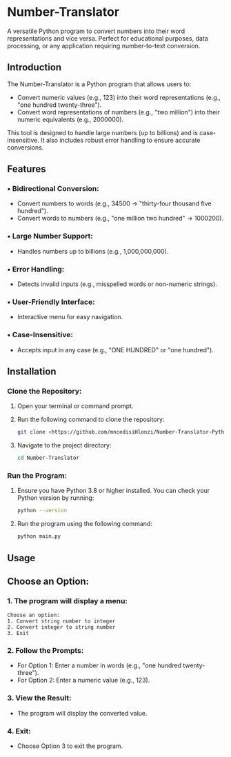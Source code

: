 # Number-Translator

A versatile Python program to convert numbers into their word representations and vice versa. Perfect for educational purposes, data processing, or any application requiring number-to-text conversion.

## Introduction

The Number-Translator is a Python program that allows users to:

- Convert numeric values (e.g., 123) into their word representations (e.g., "one hundred twenty-three").
- Convert word representations of numbers (e.g., "two million") into their numeric equivalents (e.g., 2000000).

This tool is designed to handle large numbers (up to billions) and is case-insensitive. It also includes robust error handling to ensure accurate conversions.

## Features

### • Bidirectional Conversion:

- Convert numbers to words (e.g., 34500 → "thirty-four thousand five hundred").
- Convert words to numbers (e.g., "one million two hundred" → 1000200).

### • Large Number Support:

- Handles numbers up to billions (e.g., 1,000,000,000).

### • Error Handling:

- Detects invalid inputs (e.g., misspelled words or non-numeric strings).

### • User-Friendly Interface:

- Interactive menu for easy navigation.

### • Case-Insensitive:

- Accepts input in any case (e.g., "ONE HUNDRED" or "one hundred").

## Installation

### Clone the Repository:

1. Open your terminal or command prompt.
2. Run the following command to clone the repository:

   ```bash
   git clone <https://github.com/mncedisiHlonzi/Number-Translator-Python.git/>
   ```

3. Navigate to the project directory:

    ```bash
    cd Number-Translator
    ```

### Run the Program:

1. Ensure you have Python 3.8 or higher installed. You can check your Python version by running:

    ```bash
    python --version
    ```

2. Run the program using the following command:

    ```bash
    python main.py
    ```

## Usage

## Choose an Option:

### 1. The program will display a menu:

    Choose an option:
    1. Convert string number to integer
    2. Convert integer to string number
    3. Exit

### 2. Follow the Prompts:

- For Option 1: Enter a number in words (e.g., "one hundred twenty-three").
- For Option 2: Enter a numeric value (e.g., 123).

### 3. View the Result:

- The program will display the converted value.

### 4. Exit:

- Choose Option 3 to exit the program.
